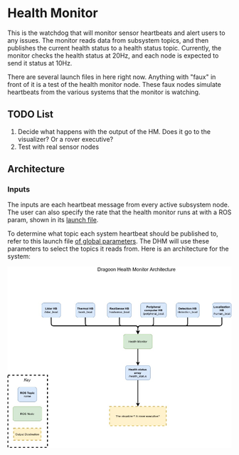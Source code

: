 # Health Monitor


This is the watchdog that will monitor sensor heartbeats and alert users to any issues. The monitor reads data from subsystem topics, and then publishes the current health status to a health status topic. Currently, the monitor checks the health status at 20Hz, and each node is expected to send it status at 10Hz. 

There are several launch files in here right now. Anything with "faux" in front of it is a test of the health monitor node. These faux nodes simulate heartbeats from the various systems that the monitor is watching. 

## TODO List

1. Decide what happens with the output of the HM. Does it go to the visualizer? Or a rover executive?
2. Test with real sensor nodes 

## Architecture

### Inputs
The inputs are each heartbeat message from every active subsystem node. The user can also specify the rate that the health monitor runs at with a ROS param, shown in its [launch file](launch/health_monitor.launch).

To determine what topic each system heartbeat should be published to, refer to this launch file [of global parameters](launch/health_global_params.launch). The DHM will use these parameters to select the topics it reads from. 
Here is an architecture for the system:

![DHM Architecture Diagram](doc/DHMA.jpg "Architecture Diagram")
